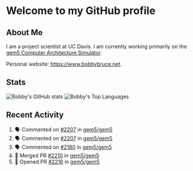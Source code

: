 # Welcome to my GitHub profile

## About Me

I am a project scientist at UC Davis. I am currently working primarily on the [gem5 Computer Architecture Simulator](https://github.com/gem5).

Personal website: <https://www.bobbybruce.net>.

## Stats

![Bobby's GitHub stats](https://github-readme-stats.vercel.app/api?username=bobbyrbruce&show_icons=true&theme=responsive&include_all_commits=true&count_private=true&show=reviews&disable_animations=true)
![Bobby's Top Languages ](https://github-readme-stats.vercel.app/api/top-langs/?username=bobbyrbruce&layout=compact&theme=responsive&count_private=true&langs_count=10&disable_animations=true)

## Recent Activity

<!--START_SECTION:activity-->
1. 🗣 Commented on [#2207](https://github.com/gem5/gem5/pull/2207#issuecomment-2836398245) in [gem5/gem5](https://github.com/gem5/gem5)
2. 🗣 Commented on [#2207](https://github.com/gem5/gem5/pull/2207#issuecomment-2836384728) in [gem5/gem5](https://github.com/gem5/gem5)
3. 🗣 Commented on [#2180](https://github.com/gem5/gem5/pull/2180#issuecomment-2836203355) in [gem5/gem5](https://github.com/gem5/gem5)
4. 🎉 Merged PR [#2210](https://github.com/gem5/gem5/pull/2210) in [gem5/gem5](https://github.com/gem5/gem5)
5. 💪 Opened PR [#2216](https://github.com/gem5/gem5/pull/2216) in [gem5/gem5](https://github.com/gem5/gem5)
<!--END_SECTION:activity-->
